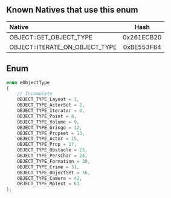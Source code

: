## Known Natives that use this enum

| Native | Hash |
| :------------ | :------------: |
| OBJECT::GET_OBJECT_TYPE | 0x261ECB20 |
| OBJECT::ITERATE_ON_OBJECT_TYPE | 0xBE553F84 |

## Enum

```cpp
enum eObjectType
{
	// Incomplete
	OBJECT_TYPE_Layout = 1,
	OBJECT_TYPE_ActorSet = 2,
	OBJECT_TYPE_Iterator = 6,
	OBJECT_TYPE_Point = 8,
	OBJECT_TYPE_Volume = 9,
	OBJECT_TYPE_Gringo = 12,
	OBJECT_TYPE_Propset = 13,
	OBJECT_TYPE_Actor = 15,
	OBJECT_TYPE_Prop = 17,
	OBJECT_TYPE_Obstacle = 23,
	OBJECT_TYPE_PersChar = 24,
	OBJECT_TYPE_Formation = 30,
	OBJECT_TYPE_Crime = 31,
	OBJECT_TYPE_ObjectSet = 36,
	OBJECT_TYPE_Camera = 42,
	OBJECT_TYPE_MpText = 63
};
```